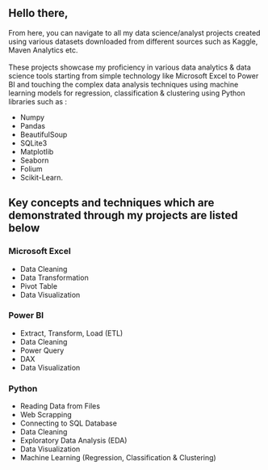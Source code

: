 ## Hello there,

From here, you can navigate to all my data science/analyst projects created using various datasets downloaded from different sources such as Kaggle, Maven Analytics etc. <br><br>
These projects showcase my proficiency in various data analytics & data science tools starting from simple technology like Microsoft Excel to Power BI and touching the complex data analysis techniques using machine learning models for regression, classification & clustering using Python libraries such as :
- Numpy
- Pandas
- BeautifulSoup
- SQLite3
- Matplotlib
- Seaborn
- Folium
- Scikit-Learn.

## Key concepts and techniques which are demonstrated through my projects are listed below

### Microsoft Excel
- Data Cleaning
- Data Transformation
- Pivot Table
- Data Visualization

### Power BI
- Extract, Transform, Load (ETL)
- Data Cleaning
- Power Query
- DAX
- Data Visualization

### Python
- Reading Data from Files
- Web Scrapping
- Connecting to SQL Database
- Data Cleaning
- Exploratory Data Analysis (EDA)
- Data Visualization
- Machine Learning (Regression, Classification & Clustering)

<!---
sheershp99/sheershp99 is a ✨ special ✨ repository because its `README.md` (this file) appears on your GitHub profile.
You can click the Preview link to take a look at your changes.
--->
